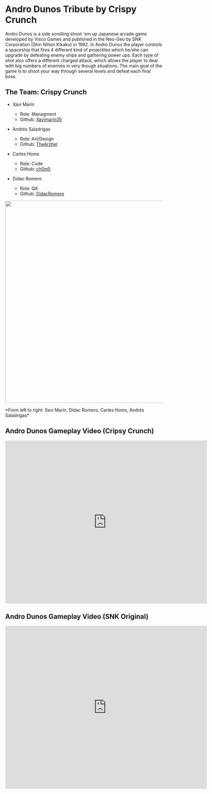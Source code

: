 # Andro Dunos Tribute by Crispy Crunch

Andro Dunos is a side scrolling shoot 'em up Japanese arcade game developed by Visco Games and published in the Neo-Geo by SNK Corporation (Shin Nihon Kikaku) in 1992. In Andro Dunos the player controls a spaceship that fires 4 different kind of projectiles which he/she can upgrade by defeating enemy ships and gathering power ups. Each type of shot also offers a different charged attack, which allows the player to deal with big numbers of enemies in very though situations. The main goal of the game is to shoot your way through several levels and defeat each final boss.

## The Team: Crispy Crunch
* Xavi Marín
  * Role: Managment
  * Github: [Xavimarin35](https://github.com/xavimarin35)

* Andrés Saladrigas
  * Role: Art/Design
  * Github: [TheArzhel](https://github.com/TheArzhel)

* Carles Homs 
  * Role: Code
  * Github: [ch0m5](https://github.com/ch0m5)

* Dídac Romero
  * Role: QA
  * Github: [DidacRomero](https://github.com/DidacRomero)

<p align="center">
  <img src="https://raw.githubusercontent.com/ch0m5/Project_1/gh-pages/Team_Photo.jpeg" width="645"/>
</p>
*From left to right: Xavi Marín, Dídac Romero, Carles Homs, Andrés Saladrigas*

## Andro Dunos Gameplay Video (Cripsy Crunch)
<html>
<body>

<iframe width="645" height="520"
src="https://www.youtube.com/embed/1xiLvfEIpVs" frameborder="0" allowfullscreen>
</iframe>

</body>
</html>

## Andro Dunos Gameplay Video (SNK Original)
<html>
<body>
 
<iframe width="645" height="520"
src="https://www.youtube.com/embed/MnGQaKxnA_E" frameborder="0" allowfullscreen>
</iframe>

</body>
</html>


